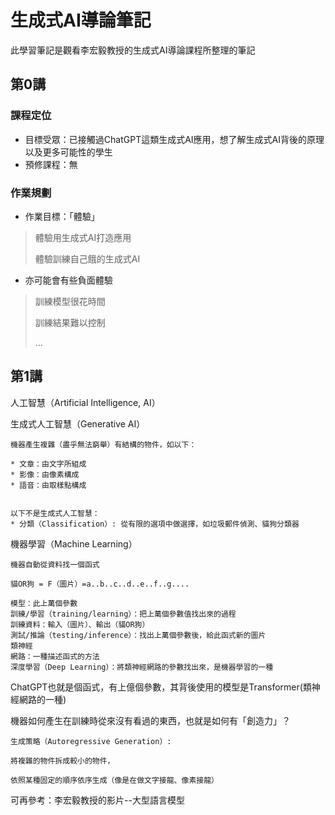 # 生成式AI導論筆記

此學習筆記是觀看李宏毅教授的生成式AI導論課程所整理的筆記

## 第0講
### 課程定位
* 目標受眾：已接觸過ChatGPT這類生成式AI應用，想了解生成式AI背後的原理以及更多可能性的學生
* 預修課程：無
### 作業規劃

* 作業目標：「體驗」
> 體驗用生成式AI打造應用
> 
> 體驗訓練自己餓的生成式AI

* 亦可能會有些負面體驗
> 訓練模型很花時間
> 
> 訓練結果難以控制
> 
>  ...

## 第1講


人工智慧（Artificial Intelligence, AI）




生成式人工智慧（Generative AI）
```
機器產生複雜（盡乎無法窮舉）有結構的物件，如以下：

* 文章：由文字所組成
* 影像：由像素構成
* 語音：由取樣點構成


以下不是生成式人工智慧：
* 分類（Classification）: 從有限的選項中做選擇，如垃圾郵件偵測、貓狗分類器
```

機器學習（Machine Learning）

```
機器自動從資料找一個函式

貓OR狗 = F（圖片）=a..b..c..d..e..f..g....

模型：此上萬個參數
訓練/學習（training/learning）：把上萬個參數值找出來的過程
訓練資料：輸入（圖片）、輸出（貓OR狗） 
測試/推論（testing/inference）：找出上萬個參數後，給此函式新的圖片
類神經
網路：一種描述函式的方法
深度學習（Deep Learning）：將類神經網路的參數找出來，是機器學習的一種
```
ChatGPT也就是個函式，有上億個參數，其背後使用的模型是Transformer(類神經網路的一種)


機器如何產生在訓練時從來沒有看過的東西，也就是如何有「創造力」？
```
生成策略（Autoregressive Generation）:

將複雜的物件拆成較小的物件，

依照某種固定的順序依序生成（像是在做文字接龍、像素接龍）
```
可再參考：李宏毅教授的影片--大型語言模型


